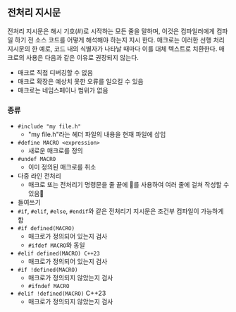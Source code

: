 ## 전처리 지시문
전처리 지시문은 해시 기호(#)로 시작하는 모든 줄을 말하며, 이것은 컴파일러에게 컴파일 하기 전 소스 코드를 어떻게 해석해야 하는지 지시 한다.
매크로는 이러한 선행 처리 지시문의 한 예로, 코드 내의 식별자가 나타날 때마다 이를 대체 텍스트로 치환한다.
매크로의 사용은 다음과 같은 이유로 권장되지 않는다.
- 매크로 직접 디버깅할 수 없음
- 매크로 확장은 예상치 못한 오류를 일으킬 수 있음
- 매크로는 네임스페이나 범위가 없음
### 종류
- `#include "my file.h"`
	- "my file.h"라는 헤더 파일의 내용을 현재 파일에 삽입
- `#define MACRO <expression>`
	- 새로운 매크로를 정의
- `#undef MACRO`
	- 이미 정의된 매크로를 취소
- 다중 라인 전처리
	- 매크로 또는 전처리기 명령문을 줄 끝에 \를 사용하여 여러 줄에 걸쳐 작성할 수 있음
- 들여쓰기
- `#if`, `#elif`, `#else`, `#endif`와 같은 전처리기 지시문은 조건부 컴파일이 가능하게 함
- `#if defined(MACRO)`
	- 매크로가 정의되어 있는지 검사
	- `#ifdef MACRO`와 동일
- `#elif defined(MACRO) C++23`
	- 매크로가 정의되어 있는지 검사
- `#if !defined(MACRO)`
	- 매크로가 정의되지 않았는지 검사
	- `#ifndef MACRO`
- `#elif !defined(MACRO)` C++23
	- 매크로가 정의되지 않았는지 검사
